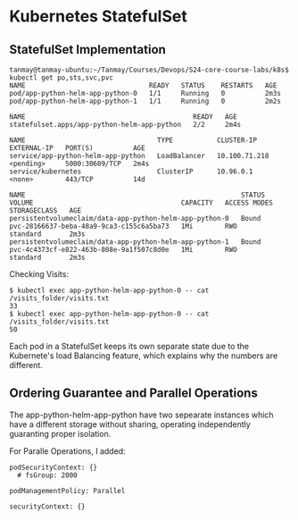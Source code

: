 # Kubernetes StatefulSet

## StatefulSet Implementation

```
tanmay@tanmay-ubuntu:~/Tanmay/Courses/Devops/S24-core-course-labs/k8s$ kubectl get po,sts,svc,pvc
NAME                               READY   STATUS    RESTARTS   AGE
pod/app-python-helm-app-python-0   1/1     Running   0          2m3s
pod/app-python-helm-app-python-1   1/1     Running   0          2m2s

NAME                                          READY   AGE
statefulset.apps/app-python-helm-app-python   2/2     2m4s

NAME                                 TYPE           CLUSTER-IP      EXTERNAL-IP   PORT(S)          AGE
service/app-python-helm-app-python   LoadBalancer   10.100.71.218   <pending>     5000:30609/TCP   2m4s
service/kubernetes                   ClusterIP      10.96.0.1       <none>        443/TCP          14d

NAME                                                      STATUS   VOLUME                                     CAPACITY   ACCESS MODES   STORAGECLASS   AGE
persistentvolumeclaim/data-app-python-helm-app-python-0   Bound    pvc-28166637-beba-48a9-9ca3-c155c6a5ba73   1Mi        RWO            standard       2m3s
persistentvolumeclaim/data-app-python-helm-app-python-1   Bound    pvc-4c4373cf-e822-463b-808e-9a1f507c8d0e   1Mi        RWO            standard       2m3s
```

Checking Visits:

```
$ kubectl exec app-python-helm-app-python-0 -- cat /visits_folder/visits.txt
33
$ kubectl exec app-python-helm-app-python-0 -- cat /visits_folder/visits.txt
50
```

Each pod in a StatefulSet keeps its own separate state due to the Kubernete's load Balancing feature, which explains why the numbers are different.

## Ordering Guarantee and Parallel Operations

The app-python-helm-app-python have two sepearate instances which have a different storage without sharing, operating independently guaranting proper isolation.

For Paralle Operations, I added:

```
podSecurityContext: {}
  # fsGroup: 2000

podManagementPolicy: Parallel

securityContext: {}
```